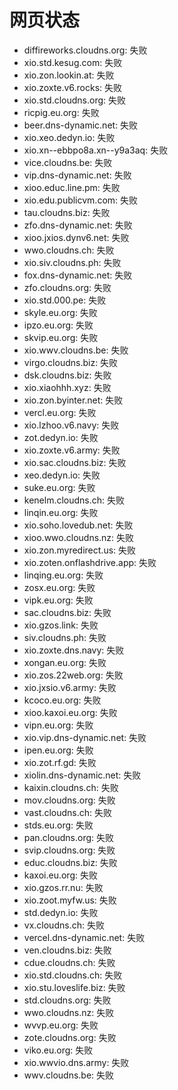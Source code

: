 # 网页状态
- diffireworks.cloudns.org: 失败
- xio.std.kesug.com: 失败
- xio.zon.lookin.at: 失败
- xio.zoxte.v6.rocks: 失败
- xio.std.cloudns.org: 失败
- ricpig.eu.org: 失败
- beer.dns-dynamic.net: 失败
- xio.xeo.dedyn.io: 失败
- xio.xn--ebbpo8a.xn--y9a3aq: 失败
- vice.cloudns.be: 失败
- vip.dns-dynamic.net: 失败
- xioo.educ.line.pm: 失败
- xio.edu.publicvm.com: 失败
- tau.cloudns.biz: 失败
- zfo.dns-dynamic.net: 失败
- xioo.jxios.dynv6.net: 失败
- wwo.cloudns.ch: 失败
- xio.siv.cloudns.ph: 失败
- fox.dns-dynamic.net: 失败
- zfo.cloudns.org: 失败
- xio.std.000.pe: 失败
- skyle.eu.org: 失败
- ipzo.eu.org: 失败
- skvip.eu.org: 失败
- xio.wwv.cloudns.be: 失败
- virgo.cloudns.biz: 失败
- dsk.cloudns.biz: 失败
- xio.xiaohhh.xyz: 失败
- xio.zon.byinter.net: 失败
- vercl.eu.org: 失败
- xio.lzhoo.v6.navy: 失败
- zot.dedyn.io: 失败
- xio.zoxte.v6.army: 失败
- xio.sac.cloudns.biz: 失败
- xeo.dedyn.io: 失败
- suke.eu.org: 失败
- kenelm.cloudns.ch: 失败
- linqin.eu.org: 失败
- xio.soho.lovedub.net: 失败
- xioo.wwo.cloudns.nz: 失败
- xio.zon.myredirect.us: 失败
- xio.zoten.onflashdrive.app: 失败
- linqing.eu.org: 失败
- zosx.eu.org: 失败
- vipk.eu.org: 失败
- sac.cloudns.biz: 失败
- xio.gzos.link: 失败
- siv.cloudns.ph: 失败
- xio.zoxte.dns.navy: 失败
- xongan.eu.org: 失败
- xio.zos.22web.org: 失败
- xio.jxsio.v6.army: 失败
- kcoco.eu.org: 失败
- xioo.kaxoi.eu.org: 失败
- vipn.eu.org: 失败
- xio.vip.dns-dynamic.net: 失败
- ipen.eu.org: 失败
- xio.zot.rf.gd: 失败
- xiolin.dns-dynamic.net: 失败
- kaixin.cloudns.ch: 失败
- mov.cloudns.org: 失败
- vast.cloudns.ch: 失败
- stds.eu.org: 失败
- pan.cloudns.org: 失败
- svip.cloudns.org: 失败
- educ.cloudns.biz: 失败
- kaxoi.eu.org: 失败
- xio.gzos.rr.nu: 失败
- xio.zoot.myfw.us: 失败
- std.dedyn.io: 失败
- vx.cloudns.ch: 失败
- vercel.dns-dynamic.net: 失败
- ven.cloudns.biz: 失败
- cdue.cloudns.ch: 失败
- xio.std.cloudns.ch: 失败
- xio.stu.loveslife.biz: 失败
- std.cloudns.org: 失败
- wwo.cloudns.nz: 失败
- wvvp.eu.org: 失败
- zote.cloudns.org: 失败
- viko.eu.org: 失败
- xio.wwvio.dns.army: 失败
- wwv.cloudns.be: 失败
